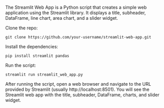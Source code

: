 The Streamlit Web App is a Python script that creates a simple web application using the Streamlit library. It displays a title, subheader, DataFrame, line chart, area chart, and a slider widget.

Clone the repo:

``git clone https://github.com/your-username/streamlit-web-app.git``

Install the dependencies:

``pip install streamlit pandas``

Run the script:

``streamlit run streamlit_web_app.py``

After running the script, open a web browser and navigate to the URL provided by Streamlit (usually http://localhost:8501). You will see the Streamlit web app with the title, subheader, DataFrame, charts, and slider widget.
